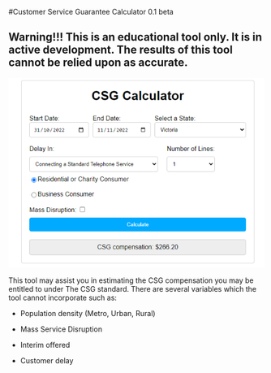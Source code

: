 #Customer Service Guarantee Calculator 0.1 beta
## Warning!!! This is an educational tool only. It is in active development. The results of this tool cannot be relied upon as accurate.

![CSG Calculator](https://github.com/ganksy/csgcalc/blob/main/CSGCALC.png)

This tool may assist you in estimating the CSG compensation you may be entitled to under The CSG standard. There are several variables which the tool cannot incorporate such as:

- Population density (Metro, Urban, Rural)

- Mass Service Disruption 

- Interim offered

- Customer delay
